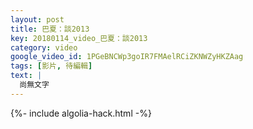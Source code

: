 ```yaml
---
layout: post
title: 巴夏：談2013
key: 20180114_video_巴夏：談2013
category: video
google_video_id: 1PGeBNCWp3goIR7FMAelRCiZKNWZyHKZAag
tags: [影片, 待編輯]
text: |
  尚無文字
---
```


{%- include algolia-hack.html -%}
